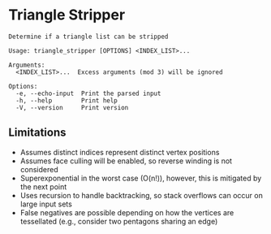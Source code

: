 # Triangle Stripper
```
Determine if a triangle list can be stripped

Usage: triangle_stripper [OPTIONS] <INDEX_LIST>...

Arguments:
  <INDEX_LIST>...  Excess arguments (mod 3) will be ignored

Options:
  -e, --echo-input  Print the parsed input
  -h, --help        Print help
  -V, --version     Print version
```
## Limitations
- Assumes distinct indices represent distinct vertex positions
- Assumes face culling will be enabled, so reverse winding is not considered
- Superexponential in the worst case (O(n!)), however, this is mitigated by the next point
- Uses recursion to handle backtracking, so stack overflows can occur on large input sets
- False negatives are possible depending on how the vertices are tessellated (e.g., consider two pentagons sharing an edge)
